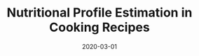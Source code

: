 ---
layout: publications
date: 2020-03-01
title: Nutritional Profile Estimation in Cooking Recipes
venue: DECOR Workshop @ ICDE 
link: "https://arxiv.org/pdf/2004.12184.pdf"
slides: 
poster: 
tldr: Developed a scalable method to estimate nutritional profiles of recipes using a reliable database.
authors: Jushaan Kalra, Devansh Batra, <u>Nirav Diwan</u>, Ganesh Bagler
code: "https://github.com/cosylabiiit/recipe-knowledge-mining"
---